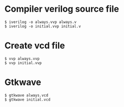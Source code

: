 # Compiler verilog source file
```
$ iverilog -o always.vvp always.v
$ iverilog -o initial.vvp initial.v
```

# Create vcd file
```
$ vvp always.vvp
$ vvp initial.vvp
```

# Gtkwave
```
$ gtkwave always.vcd
$ gtkwave initial.vcd
```